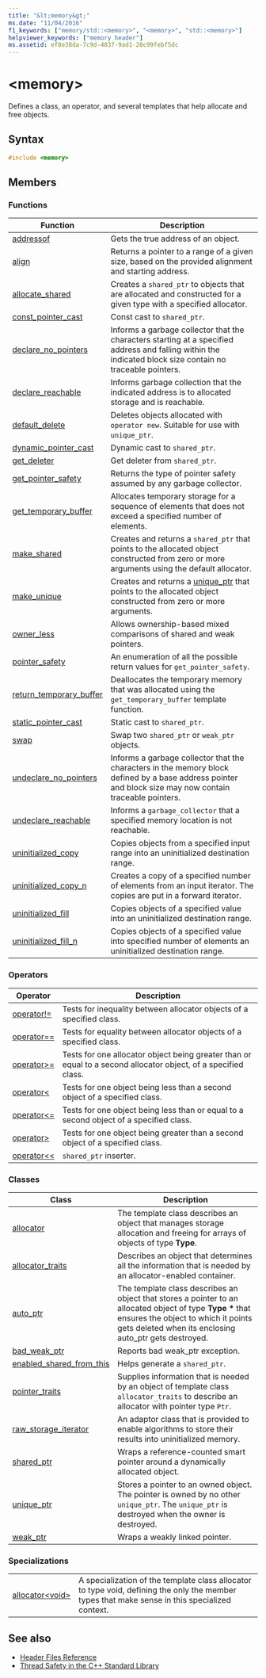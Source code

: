 ```yaml
---
title: "&lt;memory&gt;"
ms.date: "11/04/2016"
f1_keywords: ["memory/std::<memory>", "<memory>", "std::<memory>"]
helpviewer_keywords: ["memory header"]
ms.assetid: ef8e38da-7c9d-4037-9ad1-20c99febf5dc
---
```

# &lt;memory&gt;

Defines a class, an operator, and several templates that help allocate and free objects.

## Syntax

```cpp
#include <memory>
```

## Members

### Functions

|Function|Description|
|-|-|
|[addressof](../standard-library/memory-functions.md#addressof)|Gets the true address of an object.|
|[align](../standard-library/memory-functions.md#align)|Returns a pointer to a range of a given size, based on the provided alignment and starting address.|
|[allocate_shared](../standard-library/memory-functions.md#allocate_shared)|Creates a `shared_ptr` to objects that are allocated and constructed for a given type with a specified allocator.|
|[const_pointer_cast](../standard-library/memory-functions.md#const_pointer_cast)|Const cast to `shared_ptr`.|
|[declare_no_pointers](../standard-library/memory-functions.md#declare_no_pointers)|Informs a garbage collector that the characters starting at a specified address and falling within the indicated block size contain no traceable pointers.|
|[declare_reachable](../standard-library/memory-functions.md#declare_reachable)|Informs garbage collection that the indicated address is to allocated storage and is reachable.|
|[default_delete](../standard-library/memory-functions.md#default_delete)|Deletes objects allocated with `operator new`. Suitable for use with `unique_ptr`.|
|[dynamic_pointer_cast](../standard-library/memory-functions.md#dynamic_pointer_cast)|Dynamic cast to `shared_ptr`.|
|[get_deleter](../standard-library/memory-functions.md#get_deleter)|Get deleter from `shared_ptr`.|
|[get_pointer_safety](../standard-library/memory-functions.md#get_pointer_safety)|Returns the type of pointer safety assumed by any garbage collector.|
|[get_temporary_buffer](../standard-library/memory-functions.md#get_temporary_buffer)|Allocates temporary storage for a sequence of elements that does not exceed a specified number of elements.|
|[make_shared](../standard-library/memory-functions.md#make_shared)|Creates and returns a `shared_ptr` that points to the allocated object constructed from zero or more arguments using the default allocator.|
|[make_unique](../standard-library/memory-functions.md#make_unique)|Creates and returns a [unique_ptr](../standard-library/unique-ptr-class.md) that points to the allocated object constructed from zero or more arguments.|
|[owner_less](../standard-library/memory-functions.md#owner_less)|Allows ownership-based mixed comparisons of shared and weak pointers.|
|[pointer_safety](../standard-library/memory-enums.md#pointer_safety)|An enumeration of all the possible return values for `get_pointer_safety`.|
|[return_temporary_buffer](../standard-library/memory-functions.md#return_temporary_buffer)|Deallocates the temporary memory that was allocated using the `get_temporary_buffer` template function.|
|[static_pointer_cast](../standard-library/memory-functions.md#static_pointer_cast)|Static cast to `shared_ptr`.|
|[swap](../standard-library/memory-functions.md#swap)|Swap two `shared_ptr` or `weak_ptr` objects.|
|[undeclare_no_pointers](../standard-library/memory-functions.md#undeclare_no_pointers)|Informs a garbage collector that the characters in the memory block defined by a base address pointer and block size may now contain traceable pointers.|
|[undeclare_reachable](../standard-library/memory-functions.md#undeclare_reachable)|Informs a `garbage_collector` that a specified memory location is not reachable.|
|[uninitialized_copy](../standard-library/memory-functions.md#uninitialized_copy)|Copies objects from a specified input range into an uninitialized destination range.|
|[uninitialized_copy_n](../standard-library/memory-functions.md#uninitialized_copy_n)|Creates a copy of a specified number of elements from an input iterator. The copies are put in a forward iterator.|
|[uninitialized_fill](../standard-library/memory-functions.md#uninitialized_fill)|Copies objects of a specified value into an uninitialized destination range.|
|[uninitialized_fill_n](../standard-library/memory-functions.md#uninitialized_fill_n)|Copies objects of a specified value into specified number of elements an uninitialized destination range.|

### Operators

|Operator|Description|
|-|-|
|[operator!=](../standard-library/memory-operators.md#op_neq)|Tests for inequality between allocator objects of a specified class.|
|[operator==](../standard-library/memory-operators.md#op_eq_eq)|Tests for equality between allocator objects of a specified class.|
|[operator>=](../standard-library/memory-operators.md#op_gt_eq)|Tests for one allocator object being greater than or equal to a second allocator object, of a specified class.|
|[operator<](../standard-library/memory-operators.md#op_lt)|Tests for one object being less than a second object of a specified class.|
|[operator\<=](../standard-library/memory-operators.md#op_gt_eq)|Tests for one object being less than or equal to a second object of a specified class.|
|[operator>](../standard-library/memory-operators.md#op_gt)|Tests for one object being greater than a second object of a specified class.|
|[operator<<](../standard-library/memory-operators.md#op_lt_lt)|`shared_ptr` inserter.|

### Classes

|Class|Description|
|-|-|
|[allocator](../standard-library/allocator-class.md)|The template class describes an object that manages storage allocation and freeing for arrays of objects of type **Type**.|
|[allocator_traits](../standard-library/allocator-traits-class.md)|Describes an object that determines all the information that is needed by an allocator-enabled container.|
|[auto_ptr](../standard-library/auto-ptr-class.md)|The template class describes an object that stores a pointer to an allocated object of type **Type** <strong>\*</strong> that ensures the object to which it points gets deleted when its enclosing auto_ptr gets destroyed.|
|[bad_weak_ptr](../standard-library/bad-weak-ptr-class.md)|Reports bad weak_ptr exception.|
|[enabled_shared_from_this](../standard-library/enable-shared-from-this-class.md)|Helps generate a `shared_ptr`.|
|[pointer_traits](../standard-library/pointer-traits-struct.md)|Supplies information that is needed by an object of template class `allocator_traits` to describe an allocator with pointer type `Ptr`.|
|[raw_storage_iterator](../standard-library/raw-storage-iterator-class.md)|An adaptor class that is provided to enable algorithms to store their results into uninitialized memory.|
|[shared_ptr](../standard-library/shared-ptr-class.md)|Wraps a reference-counted smart pointer around a dynamically allocated object.|
|[unique_ptr](../standard-library/unique-ptr-class.md)|Stores a pointer to an owned object. The pointer is owned by no other `unique_ptr`. The `unique_ptr` is destroyed when the owner is destroyed.|
|[weak_ptr](../standard-library/weak-ptr-class.md)|Wraps a weakly linked pointer.|

### Specializations

|||
|-|-|
|[allocator\<void>](../standard-library/allocator-void-class.md)|A specialization of the template class allocator to type void, defining the only the member types that make sense in this specialized context.|

## See also

- [Header Files Reference](../standard-library/cpp-standard-library-header-files.md)
- [Thread Safety in the C++ Standard Library](../standard-library/thread-safety-in-the-cpp-standard-library.md)
